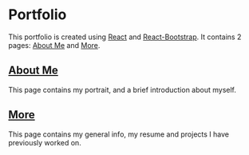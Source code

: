 # Portfolio
This portfolio is created using [React](https://reactjs.org/) and [React-Bootstrap](https://react-bootstrap.github.io/). It contains 2 pages: [About Me](https://alex-fok.github.io/Portfolio/) and [More](https://alex-fok.github.io/Portfolio/More).

## [About Me](https://alex-fok.github.io/Portfolio/)
This page contains my portrait, and a brief introduction about myself.

## [More](https://alex-fok.github.io/Portfolio/More)
This page contains my general info, my resume and projects I have previously worked on.
